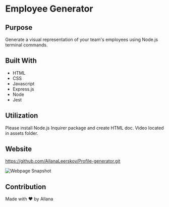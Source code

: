 # Employee Generator

## Purpose
Generate a visual representation of your team's employees using Node.js terminal commands.

## Built With
* HTML
* CSS
* Javascript
* Express.js
* Node
* Jest

## Utilization
Please install Node.js Inquirer package and create HTML doc. Video located in assets folder.

## Website
https://github.com/AllanaLeerskov/Profile-generator.git

![Webpage Snapshot](./assets:image/screenshot.png)

## Contribution
Made with ❤️ by Allana